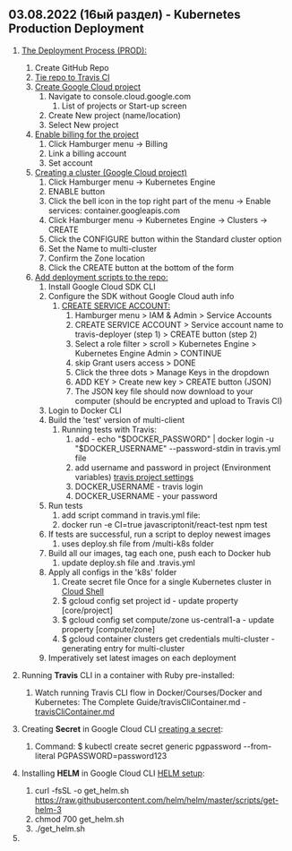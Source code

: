 ## 03.08.2022 (16ый раздел) - Kubernetes Production Deployment

1. [The Deployment Process (PROD):](https://www.udemy.com/course/docker-and-kubernetes-the-complete-guide/learn/lecture/11628194#overview)
   1. Create GitHub Repo
   2. [Tie repo to Travis CI](https://www.udemy.com/course/docker-and-kubernetes-the-complete-guide/learn/lecture/11628202#overview)
   3. [Create Google Cloud project](https://www.udemy.com/course/docker-and-kubernetes-the-complete-guide/learn/lecture/11628204#overview)
      1. Navigate to console.cloud.google.com
         1. List of projects or Start-up screen
      2. Create New project (name/location)
      3. Select New project
   4. [Enable billing for the project](https://www.udemy.com/course/docker-and-kubernetes-the-complete-guide/learn/lecture/11628206#overview)
      1. Click Hamburger menu -> Billing
      2. Link a billing account
      3. Set account
   5. [Creating a cluster (Google Cloud project)](https://www.udemy.com/course/docker-and-kubernetes-the-complete-guide/learn/lecture/11628212#overview)
      1. Click Hamburger menu -> Kubernetes Engine
      2. ENABLE button
      3. Click the bell icon in the top right part of the menu -> Enable services: container.googleapis.com
      4. Click Hamburger menu -> Kubernetes Engine -> Clusters -> CREATE
      5. Click the CONFIGURE button within the Standard cluster option
      6. Set the Name to multi-cluster
      7. Confirm the Zone location
      8. Click the CREATE button at the bottom of the form
   6. [Add deployment scripts to the repo:](https://www.udemy.com/course/docker-and-kubernetes-the-complete-guide/learn/lecture/11628214#overview)
      1. Install Google Cloud SDK CLI
      2. Configure the SDK without Google Cloud auth info
         1. [CREATE SERVICE ACCOUNT:](https://www.udemy.com/course/docker-and-kubernetes-the-complete-guide/learn/lecture/25408376#overview)
            1. Hamburger menu > IAM & Admin > Service Accounts
            2. CREATE SERVICE ACCOUNT > Service account name to travis-deployer (step 1) > CREATE button (step 2)
            3. Select a role filter > scroll > Kubernetes Engine > Kubernetes Engine Admin > CONTINUE
            4. skip Grant users access > DONE
            5. Click the three dots > Manage Keys in the dropdown
            6. ADD KEY > Create new key > CREATE button (JSON)
            7. The JSON key file should now download to your computer (should be encrypted and upload to Travis CI)
      3. Login to Docker CLI
      4. Build the 'test' version of multi-client
         1. Running tests with Travis:
            1. add - echo "$DOCKER_PASSWORD" | docker login -u "$DOCKER_USERNAME" --password-stdin in travis.yml file
            2. add username and password in project (Environment variables) [travis project settings](travis-ci.org)
            3. DOCKER_USERNAME - travis login
            4. DOCKER_USERNAME - your password
      5. Run tests
         1. add script command in travis.yml file: 
         2. docker run -e CI=true javascriptonit/react-test npm test
      6. If tests are successful, run a script to deploy newest images
         1. uses deploy.sh file from /multi-k8s folder
      7. Build all our images, tag each one, push each to Docker hub
         1. update deploy.sh file and .travis.yml
      8. Apply all configs in the 'k8s' folder
         1. Create secret file Once for a single Kubernetes cluster in [Cloud Shell](console.cloud.google.com)
         2. $ gcloud config set project id - update property [core/project]
         3. $ gcloud config set compute/zone us-central1-a - update property [compute/zone]
         4. $ gcloud container clusters get credentials multi-cluster - generating entry for multi-cluster
      9. Imperatively set latest images on each deployment
   
2. Running **Travis** CLI in a container with Ruby pre-installed:
   1. Watch running Travis CLI flow in Docker/Courses/Docker and Kubernetes: The Complete Guide/travisCliContainer.md - [travisCliContainer.md](https://github.com/JavaScriptonit/myselfRep/blob/main/Docker/Courses/Docker%20and%20Kubernetes:%20The%20Complete%20Guide/travisCliContainer.md)
3. Creating **Secret** in Google Cloud CLI [creating a secret](https://www.udemy.com/course/docker-and-kubernetes-the-complete-guide/learn/lecture/11628268#overview):
   1. Command: $ kubectl create secret generic pgpassword --from-literal PGPASSWORD=password123
4. Installing **HELM** in Google Cloud CLI [HELM setup](https://www.udemy.com/course/docker-and-kubernetes-the-complete-guide/learn/lecture/11628276#overview):
   1. curl -fsSL -o get_helm.sh https://raw.githubusercontent.com/helm/helm/master/scripts/get-helm-3
   2. chmod 700 get_helm.sh
   3. ./get_helm.sh
5. 

